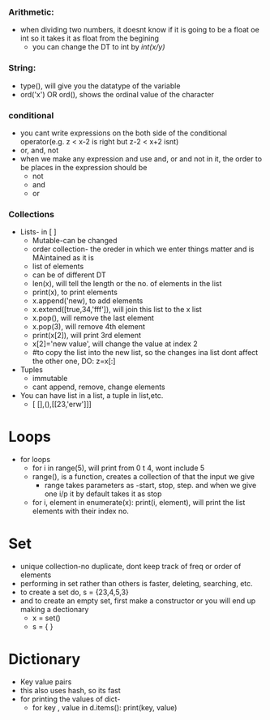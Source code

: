 ### Arithmetic:
- when dividing two numbers, it doesnt know if it is going to be a float oe int so it takes it as float from the begining
    - you can change the DT to int by *int(x/y)*
### String:
- type(), will give you the datatype of the variable
- ord('x') OR ord(), shows the ordinal value of the character
### conditional
- you cant write expressions on the both side of the conditional operator(e.g. z < x-2 is right  but z-2 < x+2 isnt)
- or, and, not
- when we make any expression and use and, or and not in it, the order to be places in the expression should be 
  - not
  - and
  - or
### Collections
- Lists- in [ ]
  - Mutable-can be changed
  - order collection- the oreder in which we enter things matter and is MAintained as it is
  - list of elements
  - can be of different DT  
  - len(x), will tell the length or the no. of elements  in the list
  - print(x), to print elements 
  - x.append('new), to add elements
  - x.extend([true,34,'fff']), will join this list to the x list
  - x.pop(), will remove the last element
  - x.pop(3), will remove 4th element
  - print(x[2]), will print 3rd element
  - x[2]='new value', will change the value at index 2
  - #to copy the list into the new list, so the changes ina list dont affect the other one, DO:
     z=x[:]
- Tuples
  - immutable
  - cant append, remove, change elements
- You can have list in a list, a tuple in list,etc.
  - [ [],(),[[23,'erw']]]
# Loops
- for loops
  - for i in range(5), will print from 0 t 4, wont include 5
  - range(), is a function, creates a collection of that the input we give
    - range takes parameters as -start, stop, step. and when we give one i/p it by default takes it as stop
  - for i, element in enumerate(x):
    print(i, element), will print the list elements with their index no.
# Set
- unique collection-no duplicate, dont keep track of freq or order of elements
- performing in set rather than others is faster, deleting, searching, etc.
- to create a set do, s = {23,4,5,3}
- and to create an empty set, first make a constructor or you will end up making a dectionary
  - x = set()
  - s = { } 
# Dictionary
- Key value pairs
- this also uses hash, so its fast
- for printing the values of dict-
  - for key , value in d.items():
    print(key, value)
    